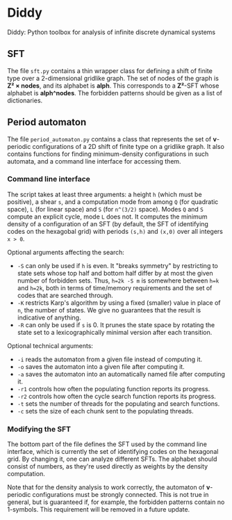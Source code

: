 # Diddy
Diddy: Python toolbox for analysis of infinite discrete dynamical systems

## SFT

The file `sft.py` contains a thin wrapper class for defining a shift of finite type over a 2-dimensional gridlike graph.
The set of nodes of the graph is **Z² × nodes**, and its alphabet is **alph**.
This corresponds to a **Z²**-SFT whose alphabet is **alph^nodes**.
The forbidden patterns should be given as a list of dictionaries.

## Period automaton

The file `period_automaton.py` contains a class that represents the set of **v**-periodic configurations of a 2D shift of finite type on a gridlike graph.
It also contains functions for finding minimum-density configurations in such automata, and a command line interface for accessing them.

### Command line interface

The script takes at least three arguments: a height `h` (which must be positive), a shear `s`, and a computation mode from among `Q` (for quadratic space), `L` (for linear space) and `S` (for `n^(3/2)` space).
Modes `Q` and `S` compute an explicit cycle, mode `L` does not.
It computes the minimum density of a configuration of an SFT (by default, the SFT of identifying codes on the hexagobal grid) with periods `(s,h)` and `(x,0)` over all integers `x > 0`.

Optional arguments affecting the search:
- `-S` can only be used if `h` is even. It "breaks symmetry" by restricting to state sets whose top half and bottom half differ by at most the given number of forbidden sets. Thus, `h=2k -S m` is somewhere between `h=k` and `h=2k`, both in terms of time/memory requirements and the set of codes that are searched through.
- `-K` restricts Karp's algorithm by using a fixed (smaller) value in place of `n`, the number of states. We give no guarantees that the result is indicative of anything.
- `-R` can only be used if  `s` is 0. It prunes the state space by rotating the state set to a lexicographically minimal version after each transition.

Optional technical arguments:
- `-i` reads the automaton from a given file instead of computing it.
- `-o` saves the automaton into a given file after computing it.
- `-a` saves the automaton into an automatically named file after computing it.
- `-r1` controls how often the populating function reports its progress.
- `-r2` controls how often the cycle search function reports its progress.
- `-t` sets the number of threads for the populating and search functions.
- `-c` sets the size of each chunk sent to the populating threads.

### Modifying the SFT

The bottom part of the file defines the SFT used by the command line interface, which is currently the set of identifying codes on the hexagonal grid.
By changing it, one can analyze different SFTs.
The alphabet should consist of numbers, as they're used directly as weights by the density computation.

Note that for the density analysis to work correctly, the automaton of **v**-periodic configurations must be strongly connected.
This is not true in general, but is guaranteed if, for example, the forbidden patterns contain no 1-symbols.
This requirement will be removed in a future update.
